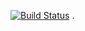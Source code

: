 [![Build Status](https://travis-ci.org/B-Sanders/cse110_lab5.svg?branch=main)](https://travis-ci.org/B-Sanders/cse110_lab5)
.